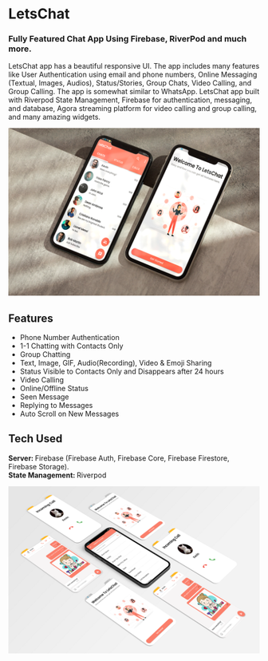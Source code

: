 # LetsChat
### Fully Featured Chat App Using Firebase, RiverPod and much more.

LetsChat app has a beautiful responsive UI. The app includes many features like User Authentication using email and phone numbers, Online Messaging (Textual, Images, Audios),  Status/Stories, Group Chats, Video Calling, and Group Calling. The app is somewhat similar to WhatsApp.
LetsChat app built with Riverpod State Management, Firebase for authentication, messaging, and database, Agora streaming platform for video calling and group calling, and many amazing widgets.

![Lets-Chat-App-Main-Screenshots](images/lets_chat_main.png)

## Features
- Phone Number Authentication
- 1-1 Chatting with Contacts Only
- Group Chatting
- Text, Image, GIF, Audio(Recording), Video & Emoji Sharing
- Status Visible to Contacts Only and Disappears after 24 hours
- Video Calling
- Online/Offline Status
- Seen Message
- Replying to Messages
- Auto Scroll on New Messages

## Tech Used
<b>Server: </b>Firebase (Firebase Auth, Firebase Core, Firebase Firestore, Firebase Storage).<br>
<b>State Management: </b>Riverpod<br>

![Lets-Chat-App-Screenshot](images/lets_chat_screens.png)
